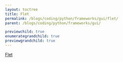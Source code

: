 ```yaml
---
layout: toctree
title: Flet
permalink: /blogs/coding/python/frameworks/gui/flet/
parent: /blogs/coding/python/frameworks/gui/

previewchild: true
enumerategrandchild: true
previewgrandchild: true
---
```


[Flet](https://flet.dev/)